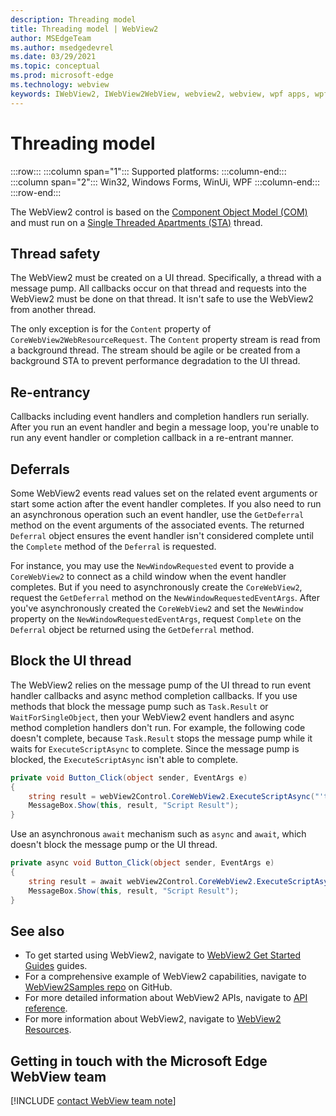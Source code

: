 ```yaml
---
description: Threading model
title: Threading model | WebView2
author: MSEdgeTeam
ms.author: msedgedevrel
ms.date: 03/29/2021
ms.topic: conceptual
ms.prod: microsoft-edge
ms.technology: webview
keywords: IWebView2, IWebView2WebView, webview2, webview, wpf apps, wpf, edge, ICoreWebView2, ICoreWebView2Host, browser control, edge html
---
```

# Threading model 

:::row:::
   :::column span="1":::
      Supported platforms:
   :::column-end:::
   :::column span="2":::
      Win32, Windows Forms, WinUi, WPF
   :::column-end:::
:::row-end:::  

The WebView2 control is based on the [Component Object Model (COM)][WindowsWin32ComTheComponentObjectModel] and must run on a [Single Threaded Apartments (STA)][WindowsWin32ComSingleThreadedApartments] thread.  

## Thread safety  

The WebView2 must be created on a UI thread.  Specifically, a thread with a message pump.  All callbacks occur on that thread and requests into the WebView2 must be done on that thread.  It isn't safe to use the WebView2 from another thread.  

The only exception is for the `Content` property of `CoreWebView2WebResourceRequest`.  The `Content` property stream is read from a background thread.  The stream should be agile or be created from a background STA to prevent performance degradation to the UI thread.  

## Re-entrancy  

Callbacks including event handlers and completion handlers run serially.  
After you run an event handler and begin a message loop, you're unable to run any event handler or completion callback in a re-entrant manner.  

## Deferrals  

Some WebView2 events read values set on the related event arguments or start some action after the event handler completes.  If you also need to run an asynchronous operation such an event handler, use the `GetDeferral` method on the event arguments of the associated events.  The returned `Deferral` object ensures the event handler isn't considered complete until the `Complete` method of the `Deferral` is requested.  

For instance, you may use the `NewWindowRequested` event to provide a `CoreWebView2` to connect as a child window when the event handler completes.  But if you need to asynchronously create the `CoreWebView2`, request the `GetDeferral` method on the `NewWindowRequestedEventArgs`.  After you've asynchronously created the `CoreWebView2` and set the `NewWindow` property on the `NewWindowRequestedEventArgs`, request `Complete` on the `Deferral` object be returned using the `GetDeferral` method.  

## Block the UI thread  

The WebView2 relies on the message pump of the UI thread to run event handler callbacks and async method completion callbacks.  If you use methods that block the message pump such as `Task.Result` or `WaitForSingleObject`, then your WebView2 event handlers and async method completion handlers don't run.  For example, the following code doesn't complete, because `Task.Result` stops the message pump while it waits for `ExecuteScriptAsync` to complete.  Since the message pump is blocked, the `ExecuteScriptAsync` isn't able to complete.   

```csharp
private void Button_Click(object sender, EventArgs e)
{
    string result = webView2Control.CoreWebView2.ExecuteScriptAsync("'test'").Result;
    MessageBox.Show(this, result, "Script Result");
}
```  

Use an asynchronous `await` mechanism such as `async` and `await`, which doesn't block the message pump or the UI thread.  

```csharp
private async void Button_Click(object sender, EventArgs e)
{
    string result = await webView2Control.CoreWebView2.ExecuteScriptAsync("'test'");
    MessageBox.Show(this, result, "Script Result");
}
```  

## See also  

*   To get started using WebView2, navigate to [WebView2 Get Started Guides][Webview2IndexGetStarted] guides.  
*   For a comprehensive example of WebView2 capabilities, navigate to [WebView2Samples repo][GithubMicrosoftedgeWebview2samples] on GitHub.  
*   For more detailed information about WebView2 APIs, navigate to [API reference][DotnetApiMicrosoftWebWebview2WpfWebview2].  
*   For more information about WebView2, navigate to [WebView2 Resources][Webview2IndexNextSteps].  

## Getting in touch with the Microsoft Edge WebView team  

[!INCLUDE [contact WebView team note](../includes/contact-webview-team-note.md)]  

<!-- links -->  

[Webview2IndexGetStarted]: ../index.md#get-started "Get started - Introduction to Microsoft Edge WebView2 | Microsoft Docs"  
[Webview2IndexNextSteps]: ../index.md#next-steps "Next steps - Introduction to Microsoft Edge WebView2 | Microsoft Docs"  

[DotnetApiMicrosoftWebWebview2WpfWebview2]: /dotnet/api/microsoft.web.webview2.wpf.webview2 "WebView2 Class | Microsoft Docs"  

[WindowsWin32ComSingleThreadedApartments]: /windows/win32/com/single-threaded-apartments "Single-Threaded Apartments | Microsoft Docs"  
[WindowsWin32ComTheComponentObjectModel]: /windows/win32/com/the-component-object-model "The Component Object Model | Microsoft Docs"  

[GithubMicrosoftedgeWebview2samples]: https://github.com/MicrosoftEdge/WebView2Samples "WebView2 Samples - MicrosoftEdge/WebView2Samples | GitHub"  
